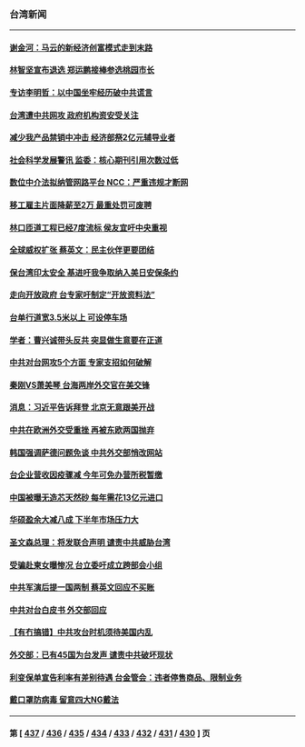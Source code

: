 ### 台湾新闻
---
#### [谢金河：马云的新经济创富模式走到末路](../../pages/ncid1349361/n13800757.md) 
#### [林智坚宣布退选 郑运鹏接棒参选桃园市长](../../pages/ncid1349361/n13800949.md) 
#### [专访李明哲：以中国坐牢经历破中共谎言](../../pages/ncid1349361/n13800735.md) 
#### [台湾遭中共网攻 政府机构资安受关注](../../pages/ncid1349361/n13800852.md) 
#### [减少我产品禁销中冲击 经济部祭2亿元辅导业者](../../pages/ncid1349361/n13800517.md) 
#### [社会科学发展警讯 监委：核心期刊引用次数过低](../../pages/ncid1349361/n13800510.md) 
#### [数位中介法拟纳管网路平台 NCC：严重违规才断网](../../pages/ncid1349361/n13800496.md) 
#### [移工雇主片面降薪至2万 最重处罚可废聘](../../pages/ncid1349361/n13800495.md) 
#### [林口匝道工程已经7度流标 侯友宜吁中央重视](../../pages/ncid1349361/n13800491.md) 
#### [全球威权扩张 蔡英文：民主伙伴更要团结](../../pages/ncid1349361/n13800468.md) 
#### [保台湾印太安全 基进吁我争取纳入美日安保条约](../../pages/ncid1349361/n13800490.md) 
#### [走向开放政府 台专家吁制定“开放资料法”](../../pages/ncid1349361/n13800459.md) 
#### [台单行道宽3.5米以上 可设停车场](../../pages/ncid1349361/n13800458.md) 
#### [学者：曹兴诚带头反共 突显做生意要在正道](../../pages/ncid1349361/n13800450.md) 
#### [中共对台网攻5个方面 专家支招如何破解](../../pages/ncid1349361/n13800427.md) 
#### [秦刚VS萧美琴 台海两岸外交官在美交锋](../../pages/ncid1349361/n13800556.md) 
#### [消息：习近平告诉拜登 北京无意跟美开战](../../pages/ncid1349361/n13800541.md) 
#### [中共在欧洲外交受重挫 再被东欧两国抛弃](../../pages/ncid1349361/n13800499.md) 
#### [韩国强调萨德问题免谈 中共外交部悄改网站](../../pages/ncid1349361/n13800430.md) 
#### [台企业营收因疫骤减 今年可免办营所税暂缴](../../pages/ncid1349361/n13800433.md) 
#### [中国被曝无造芯天然砂 每年需花13亿元进口](../../pages/ncid1349361/n13800375.md) 
#### [华硕盈余大减八成 下半年市场压力大](../../pages/ncid1349361/n13800366.md) 
#### [圣文森总理：将发联合声明 谴责中共威胁台湾](../../pages/ncid1349361/n13800337.md) 
#### [受骗赴柬女曝惨况 台立委吁成立跨部会小组](../../pages/ncid1349361/n13800424.md) 
#### [中共军演后提一国两制 蔡英文回应不买账](../../pages/ncid1349361/n13800360.md) 
#### [中共对台白皮书 外交部回应](../../pages/ncid1349361/n13800391.md) 
#### [【有冇搞错】中共攻台时机须待美国内乱](../../pages/ncid1349361/n13800361.md) 
#### [外交部：已有45国为台发声 谴责中共破坏现状](../../pages/ncid1349361/n13800392.md) 
#### [利变保单宣告利率有差别待遇 台金管会：违者停售商品、限制业务](../../pages/ncid1349361/n13800389.md) 
#### [戴口罩防病毒 留意四大NG戴法](../../pages/ncid1349361/n13800393.md) 

---
#### 第 [ [437](./437.md) / [436](./436.md) / [435](./435.md) / [434](./434.md) / [433](./433.md) / [432](./432.md) / [431](./431.md) / [430](./430.md) ] 页
